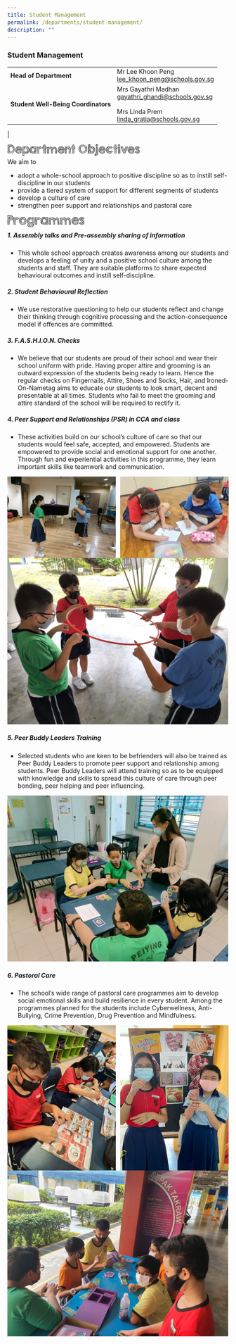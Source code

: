 ```yaml
---
title: Student Management
permalink: /departments/student-management/
description: ""
---
```

### **Student Management**

|  |  |
|---|---|
| **Head of Department** | Mr Lee Khoon Peng<br>[lee_khoon_peng@schools.gov.sg](mailto:lee_khoon_peng@schools.gov.sg) |
| **Student Well-Being Coordinators** | Mrs Gayathri Madhan<br>[gayathri_ghandi@schools.gov.sg](mailto:gayathri_ghandi@schools.gov.sg)<br><br>Mrs Linda Prem<br>[linda_gratia@schools.gov.sg](mailto:linda_gratia@schools.gov.sg) |
|

<img align="left" style="width:60%" src="/images/department%20objectives.jpg">

<br>

We aim to  
*   adopt a whole-school approach to positive discipline so as to instill self-discipline in our students
*   provide a tiered system of support for different segments of students
*   develop a culture of care
*   strengthen peer support and relationships and pastoral care

<img align="left" style="width:35%" src="/images/programmes.png">

<br>

##### **1\.  Assembly talks and Pre-assembly sharing of information**

*   This whole school approach creates awareness among our students and develops a feeling of unity and a positive school culture among the students and staff. They are suitable platforms to share expected behavioural outcomes and instill self-discipline.

##### **2\. Student Behavioural Reflection**

*   We use restorative questioning to help our students reflect and change their thinking through cognitive processing and the action-consequence model if offences are committed.

##### **3\. F.A.S.H.I.O.N. Checks**

*   We believe that our students are proud of their school and wear their school uniform with pride. Having proper attire and grooming is an outward expression of the students being ready to learn. Hence the regular checks on Fingernails, Attire, Shoes and Socks, Hair, and Ironed-On-Nametag aims to educate our students to look smart, decent and presentable at all times. Students who fail to meet the grooming and attire standard of the school will be required to rectify it.

##### **4\. Peer Support and Relationships (PSR) in CCA and class**

*   These activities build on our school’s culture of care so that our students would feel safe, accepted, and empowered. Students are empowered to provide social and emotional support for one another. Through fun and experiential activities in this programme, they learn important skills like teamwork and communication.

<img src="/images/sm1.jpg" style="width:49%" align=left>
<img src="/images/sm2.jpg" style="width:49%" align=right>
<img src="/images/sm3.jpg" style="width:99.9%">

##### **5\. Peer Buddy Leaders Training**
*   Selected students who are keen to be befrienders will also be trained as Peer Buddy Leaders to promote peer support and relationship among students. Peer Buddy Leaders will attend training so as to be equipped with knowledge and skills to spread this culture of care through peer bonding, peer helping and peer influencing.

<img src="/images/sm4.jpg" style="width:99.9%">

##### **6\. Pastoral Care**

*   The school’s wide range of pastoral care programmes aim to develop social emotional skills and build resilience in every student. Among the programmes planned for the students include Cyberwellness, Anti-Bullying, Crime Prevention, Drug Prevention and Mindfulness.

<img src="/images/sm5.jpg" style="width:49%" align=left>
<img src="/images/sm6.jpg" style="width:49%" align=right>
<img src="/images/sm7.jpg" style="width:99.9%">